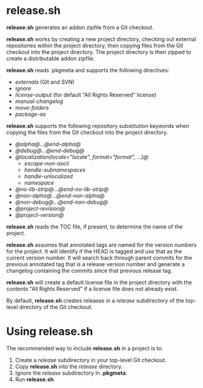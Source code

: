 release.sh
==========

__release.sh__ generates an addon zipfile from a Git checkout.

__release.sh__ works by creating a new project directory, checking out external
repositories within the project directory, then copying files from the Git
checkout into the project directory.  The project directory is then zipped to
create a distributable addon zipfile.

__release.sh__ reads .pkgmeta and supports the following directives:

  - *externals* (Git and SVN)
  - *ignore*
  - *license-output* (for default "All Rights Reserved" license)
  - *manual-changelog*
  - *move-folders*
  - *package-as*

__release.sh__ supports the following repository substitution keywords when
copying the files from the Git checkout into the project directory.

  - *@alpha@*...*@end-alpha@*
  - *@debug@*...*@end-debug@*
  - *@localization(locale="locale", format="format", ...)@*
    - *escape-non-ascii*
    - *handle-subnamespaces*
    - *handle-unlocalized*
    - *namespace*
  - *@no-lib-strip@*...*@end-no-lib-strip@*
  - *@non-alpha@*...*@end-non-alpha@*
  - *@non-debug@*...*@end-non-debug@*
  - *@project-revision@*
  - *@project-version@*

__release.sh__ reads the TOC file, if present, to determine the name of the
project.

__release.sh__ assumes that annotated tags are named for the version numbers for
the project.  It will identify if the HEAD is tagged and use that as the
current version number.  It will search back through parent commits for the
previous annotated tag that is a release version number and generate a
changelog containing the commits since that previous release tag.

__release.sh__ will create a default license file in the project directory with
the contents "All Rights Reserved" if a license file does not already exist.

By default, __release.sh__ creates releases in a *release* subdirectory of the
top-level directory of the Git checkout.

Using release.sh
================

The recommended way to include __release.sh__ in a project is to:

1.  Create a *release* subdirectory in your top-level Git checkout.
2.  Copy __release.sh__ into the *release* directory.
3.  Ignore the *release* subdirectory in __.pkgmeta__.
4.  Run __release.sh__.
